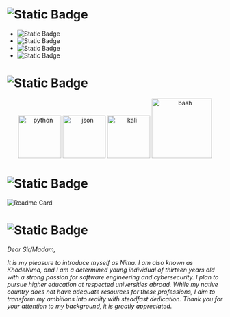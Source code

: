 
# ![Static Badge](https://img.shields.io/badge/Informations-%238B0000?style=soci&logoColor=country&color=%238B0000)



- ![Static Badge](https://img.shields.io/badge/Nima-%238B0000?style=soci&label=Name&color=%238B0000)
- ![Static Badge](https://img.shields.io/badge/13-%238B0000?style=soci&logoColor=%238B0000&label=Age&color=%238B0000)
- ![Static Badge](https://img.shields.io/badge/Iran-%238B0000?style=soci&logoColor=country&label=Motherland%20%3A%20&color=%238B0000)
- ![Static Badge](https://img.shields.io/badge/Software%20engineering%20-%238B0000?style=soci&logoColor=country&label=Interested%20in%20%3A%20&color=%238B0000)



# ![Static Badge](https://img.shields.io/badge/Skills_and_competencies-%238B0000?style=soci&logoColor=country&color=%238B0000)



<p align="center">
    <img src="https://github.com/KhodeNima/KhodeNima/blob/Main.Project/pictures/python.png" alt="python" width="100" />
    <img src="https://github.com/KhodeNima/KhodeNima/blob/Main.Project/pictures/json.png" alt="json" width="100" />
    <img src="https://github.com/KhodeNima/KhodeNima/blob/Main.Project/pictures/kali.png" alt="kali" width="100" />
    <img src="https://github.com/KhodeNima/KhodeNima/blob/Main.Project/pictures/bash.png" alt="bash" width="140" />


</pre>


# ![Static Badge](https://img.shields.io/badge/Currently_working_on-%238B0000?style=soci&logoColor=country&color=%238B0000)



![Readme Card](https://github-readme-stats.vercel.app/api/pin/?username=KhodeNima&repo=NyvoAI&theme=shadow_red)
    


# ![Static Badge](https://img.shields.io/badge/Description-%238B0000?style=soci&logoColor=country&color=%238B0000)




*Dear Sir/Madam,*

*It is my pleasure to introduce myself as Nima. I am also known as KhodeNima, and I am a determined young individual of thirteen years old with a strong passion for software engineering and cybersecurity. I plan to pursue higher education at respected universities abroad. While my native country does not have adequate resources for these professions, I aim to transform my ambitions into reality with steadfast dedication. Thank you for your attention to my background, it is greatly appreciated.*

